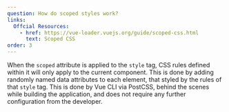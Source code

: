 ```yaml
---
question: How do scoped styles work?
links:
  Offcial Resources:
    - href: https://vue-loader.vuejs.org/guide/scoped-css.html
      text: Scoped CSS
order: 3
---
```


When the `scoped` attribute is applied to the `style` tag, CSS rules defined within it will only apply to the current component. This is done by adding randomly named data attributes to each element, that styled by the rules of that `style` tag. This is done by Vue CLI via PostCSS, behind the scenes while building the application, and does not require any further configuration from the developer.
